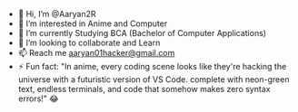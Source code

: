 - 👋 Hi, I’m @Aaryan2R
- 👀 I’m interested in Anime and Computer
- 🌱 I’m currently Studying BCA (Bachelor of Computer Applications)
- 💞️ I’m looking to collaborate and Learn 
- 📫 Reach me aaryan01hacker@gmail.com
- ⚡ Fun fact: "In anime, every coding scene looks like they're hacking the universe with a futuristic version of VS Code.
      complete with neon-green text, endless terminals, and code that somehow makes zero syntax errors!" 😂

<!---
Aaryan2R/Aaryan2R is a ✨ special ✨ repository because its `README.md` (this file) appears on your GitHub profile.
You can click the Preview link to take a look at your changes.
--->
